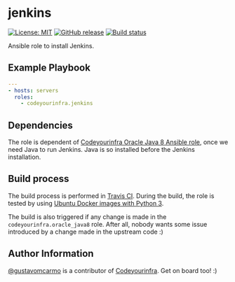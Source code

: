 # jenkins

[![License: MIT](https://img.shields.io/badge/License-MIT-yellow.svg)](https://opensource.org/licenses/MIT) [![GitHub release](https://img.shields.io/github/release/codeyourinfra/jenkins.svg)]() [![Build status](https://travis-ci.org/codeyourinfra/jenkins.svg?branch=master)](https://travis-ci.org/codeyourinfra/jenkins)

Ansible role to install Jenkins.

## Example Playbook

```yml
---
- hosts: servers
  roles:
    - codeyourinfra.jenkins
```

## Dependencies

The role is dependent of [Codeyourinfra Oracle Java 8 Ansible role](https://galaxy.ansible.com/codeyourinfra/oracle_java8), once we need Java to run Jenkins. Java is so installed before the Jenkins installation.

## Build process

The build process is performed in [Travis CI](https://travis-ci.org/codeyourinfra/jenkins). During the build, the role is tested by using [Ubuntu Docker images with Python 3](https://hub.docker.com/r/codeyourinfra/python3).

The build is also triggered if any change is made in the `codeyourinfra.oracle_java8` role. After all, nobody wants some issue introduced by a change made in the upstream code :)

## Author Information

[@gustavomcarmo](https://github.com/gustavomcarmo) is a contributor of [Codeyourinfra](https://github.com/codeyourinfra). Get on board too! :)
